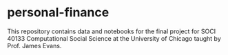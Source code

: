 # personal-finance
This repository contains data and notebooks for the final project for SOCI 40133 Computational Social Science at the University of Chicago taught by Prof. James Evans. 
